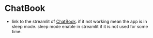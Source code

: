 # ChatBook



- link to the streamlit of [ChatBook](https://waheed-chatbook.streamlit.app/). if it not working mean the app is in sleep mode. sleep mode enable in streamlit if it is not used for some time.
